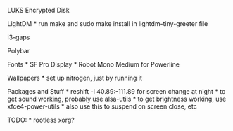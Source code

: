 LUKS Encrypted Disk

LightDM
    * run make and sudo make install in lightdm-tiny-greeter file

i3-gaps

Polybar

Fonts
    * SF Pro Display
    * Robot Mono Medium for Powerline

Wallpapers
    * set up nitrogen, just by running it

Packages and Stuff
    * reshift -l 40.89:-111.89 for screen change at night
    * to get sound working, probably use alsa-utils
    * to get brightness working, use xfce4-power-utils
	* also use this to suspend on screen close, etc

TODO:
    * rootless xorg?
